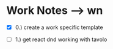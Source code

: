 # Work Notes --> wn
- [x] 0.) create a work specific template
- [ ] 1.) get react dnd working with tavolo

